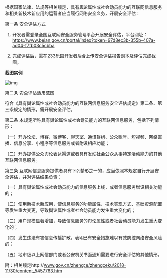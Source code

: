 根据国家法律、法规等相关规定，具有舆论属性或社会动员能力的互联网信息服务和相关新技术新应用的运营者应当履行网络安全义务，开展安全评估：

第一条 安全评估方式 

1. 开发者需登录全国互联网安全服务管理平台开展安全评估，平台网址：https://www.beian.gov.cn/portal/index?token=97d8ec3b-355b-407a-ad04-f7fb03c5cbba

3. 完成评估后，需在233乐园开发者后台上传安全评估报告副本及评估完成截图。
  
 **截图实例**   

![img](https://arkimg.ark.online/(null)-20240520180416887.png)

第二条 安全评估适用范围 

符合《具有舆论属性或社会动员能力的互联网信息服务安全评估规定》第二条、第三条规定的情形，需开展安全评估。 

第二条 本规定所称具有舆论属性或社会动员能力的互联网信息服务，包括下列情形： 

（一）开办论坛、博客、微博客、聊天室、通讯群组、公众账号、短视频、网络直播、信息分享、小程序等信息服务或者附设相应功能； 

（二）开办提供公众舆论表达渠道或者具有发动社会公众从事特定活动能力的其他互联网信息服务。 

第三条 互联网信息服务提供者具有下列情形之一的，应当依照本规定自行开展安全评估，并对评估结果负责： 

（一）具有舆论属性或社会动员能力的信息服务上线，或者信息服务增设相关功能的； 

（二）使用新技术新应用，使信息服务的功能属性、技术实现方式、基础资源配置等发生重大变更，导致舆论属性或者社会动员能力发生重大变化的；

（三）用户规模显著增加，导致信息服务的舆论属性或者社会动员能力发生重大变化的； 

（四）发生违法有害信息传播扩散，表明已有安全措施难以有效防控网络安全风险的； 

（五）地市级以上网信部门或者公安机关书面通知需要进行安全评估的其他情形。 

附：相关规定http://www.gov.cn/zhengce/zhengceku/2018-11/30/content_5457763.htm

